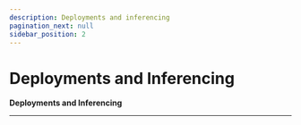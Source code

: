 ```yaml
---
description: Deployments and inferencing
pagination_next: null
sidebar_position: 2
---
```


# Deployments and Inferencing

**Deployments and Inferencing**
<hr />
